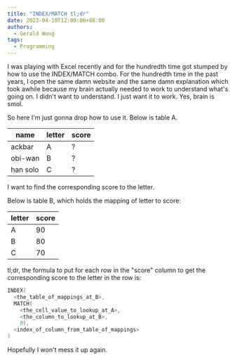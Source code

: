 ```yaml
---
title: "INDEX/MATCH tl;dr"
date: 2023-04-10T12:00:00+08:00
authors:
  - Gerald Wong
tags:
  - Programming
---
```


I was playing with Excel recently and for the hundredth time got stumped by how to use the INDEX/MATCH combo.
For the hundredth time in the past years, I open the same damn website and the same damn explanation which took awhile because my brain actually needed to work to understand what's going on. 
I didn't want to understand. 
I just want it to work.
Yes, brain is smol.

<!-- more -->

So here I'm just gonna drop how to use it.
Below is table A.  

| name | letter  | score |
|------|----|---|
| ackbar   | A | ? |
| obi-wan  | B | ? |
| han solo | C | ? |

I want to find the corresponding score to the letter.

Below is table B, which holds the mapping of letter to score:

| letter  | score |
--------|--------
| A | 90 |
| B | 80 |
| C | 70 |

tl;dr, the formula to put for each row in the "score" column to get the corresponding score to the letter in the row is:

```cpp
INDEX(
  <the_table_of_mappings_at_B>, 
  MATCH(
    <the_cell_value_to_lookup_at_A>, 
    <the_column_to_lookup_at_B>,
    0),
  <index_of_column_from_table_of_mappings>
)
```

Hopefully I won't mess it up again.


